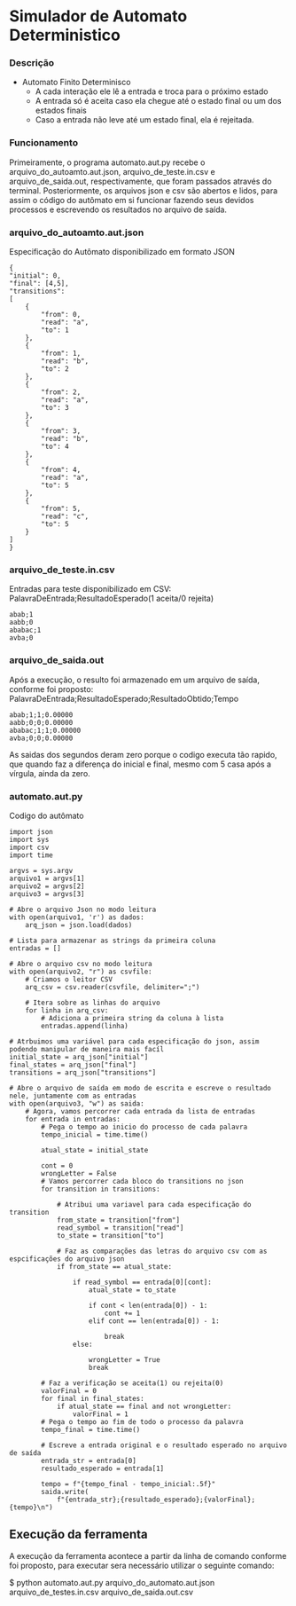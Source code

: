 # Simulador de Automato Deterministico
### Descrição
* Automato Finito Determinisco
     * A cada interação ele lê a entrada e troca para o próximo estado
     * A entrada só é aceita caso ela chegue até o estado final ou um dos estados finais
     * Caso a entrada não leve até um estado final, ela é rejeitada.
       
 ### Funcionamento
 <p>Primeiramente, o programa automato.aut.py recebe o arquivo_do_autoamto.aut.json, arquivo_de_teste.in.csv e arquivo_de_saida.out, respectivamente, que foram passados através do terminal. Posteriormente, os arquivos json e csv são abertos e lidos, para
  assim o código do autômato em si funcionar fazendo seus devidos processos e escrevendo os resultados no
  arquivo de saída.
 </p>
 
### arquivo_do_autoamto.aut.json
<p>Especificação do Autômato disponibilizado em formato JSON</p>
    
    {
    "initial": 0,
    "final": [4,5],
    "transitions": 
    [
        {
            "from": 0,
            "read": "a",
            "to": 1
        },
        {
            "from": 1,
            "read": "b",
            "to": 2
        },
        {
            "from": 2,
            "read": "a",
            "to": 3
        },
        {
            "from": 3,
            "read": "b",
            "to": 4
        },
        {
            "from": 4,
            "read": "a",
            "to": 5
        },
        {
            "from": 5,
            "read": "c",
            "to": 5
        }
    ]
    }

### arquivo_de_teste.in.csv
<p>Entradas para teste disponibilizado em CSV: PalavraDeEntrada;ResultadoEsperado(1 aceita/0 rejeita)</p>
    
    abab;1
    aabb;0
    ababac;1
    avba;0

### arquivo_de_saida.out
<p>Após a execução, o resulto foi armazenado em um arquivo de saída, conforme foi proposto: PalavraDeEntrada;ResultadoEsperado;ResultadoObtido;Tempo</p>
    
    abab;1;1;0.00000
    aabb;0;0;0.00000
    ababac;1;1;0.00000
    avba;0;0;0.00000

<p>As saidas dos segundos deram zero porque o codigo executa tão rapido, que quando faz a diferença do inicial e final, mesmo com 5 casa após a vírgula, ainda da zero.</p>

### automato.aut.py
<p>Codigo do autômato</p>

    import json
    import sys
    import csv
    import time
    
    argvs = sys.argv
    arquivo1 = argvs[1]
    arquivo2 = argvs[2]
    arquivo3 = argvs[3]
    
    # Abre o arquivo Json no modo leitura
    with open(arquivo1, 'r') as dados:
        arq_json = json.load(dados)
    
    # Lista para armazenar as strings da primeira coluna
    entradas = []
    
    # Abre o arquivo csv no modo leitura
    with open(arquivo2, "r") as csvfile:
        # Criamos o leitor CSV
        arq_csv = csv.reader(csvfile, delimiter=";")
    
        # Itera sobre as linhas do arquivo
        for linha in arq_csv:
            # Adiciona a primeira string da coluna à lista
            entradas.append(linha)
    
    # Atrbuimos uma variável para cada especificação do json, assim podendo manipular de maneira mais facíl
    initial_state = arq_json["initial"]
    final_states = arq_json["final"]
    transitions = arq_json["transitions"]
    
    # Abre o arquivo de saída em modo de escrita e escreve o resultado nele, juntamente com as entradas
    with open(arquivo3, "w") as saida:
        # Agora, vamos percorrer cada entrada da lista de entradas
        for entrada in entradas:
            # Pega o tempo ao inicio do processo de cada palavra
            tempo_inicial = time.time()
    
            atual_state = initial_state
    
            cont = 0
            wrongLetter = False
            # Vamos percorrer cada bloco do transitions no json
            for transition in transitions:
    
                # Atribui uma variavel para cada especificação do transition
                from_state = transition["from"]
                read_symbol = transition["read"]
                to_state = transition["to"]
    
                # Faz as comparações das letras do arquivo csv com as espcificações do arquivo json
                if from_state == atual_state:
    
                    if read_symbol == entrada[0][cont]:
                        atual_state = to_state
    
                        if cont < len(entrada[0]) - 1:
                            cont += 1
                        elif cont == len(entrada[0]) - 1:
    
                            break
                    else:
    
                        wrongLetter = True
                        break
    
            # Faz a verificação se aceita(1) ou rejeita(0)
            valorFinal = 0
            for final in final_states:
                if atual_state == final and not wrongLetter:
                    valorFinal = 1
            # Pega o tempo ao fim de todo o processo da palavra
            tempo_final = time.time()
    
            # Escreve a entrada original e o resultado esperado no arquivo de saída
            entrada_str = entrada[0]
            resultado_esperado = entrada[1]
    
            tempo = f"{tempo_final - tempo_inicial:.5f}"
            saida.write(
                f"{entrada_str};{resultado_esperado};{valorFinal};{tempo}\n")
        

## Execução da ferramenta
<p>A execução da ferramenta acontece a partir da linha de comando conforme foi proposto, para executar sera necessário utilizar o seguinte comando:</p>

$ python automato.aut.py arquivo_do_automato.aut.json arquivo_de_testes.in.csv arquivo_de_saida.out.csv


    
